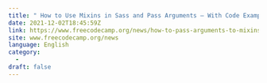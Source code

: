 ```yaml
---
title: " How to Use Mixins in Sass and Pass Arguments – With Code Examples "
date: 2021-12-02T18:45:59Z
link: https://www.freecodecamp.org/news/how-to-pass-arguments-to-mixins/?utm_medium=RSS&utm_source=news.12bit.vn
site: www.freecodecamp.org/news
language: English
category:
  -   
draft: false
---
```

